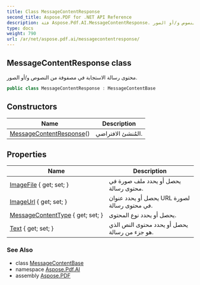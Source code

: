 ```yaml
---
title: Class MessageContentResponse
second_title: Aspose.PDF for .NET API Reference
description: فئة Aspose.Pdf.AI.MessageContentResponse. محتوى رسالة الاستجابة في مصفوفة من النصوص و/أو الصور
type: docs
weight: 790
url: /ar/net/aspose.pdf.ai/messagecontentresponse/
---
```

## MessageContentResponse class

محتوى رسالة الاستجابة في مصفوفة من النصوص و/أو الصور.

```csharp
public class MessageContentResponse : MessageContentBase
```

## Constructors

| Name | Description |
| --- | --- |
| [MessageContentResponse](messagecontentresponse/)() | المُنشئ الافتراضي. |

## Properties

| Name | Description |
| --- | --- |
| [ImageFile](../../aspose.pdf.ai/messagecontentbase/imagefile/) { get; set; } | يحصل أو يحدد ملف صورة في محتوى رسالة. |
| [ImageUrl](../../aspose.pdf.ai/messagecontentbase/imageurl/) { get; set; } | يحصل أو يحدد عنوان URL لصورة في محتوى رسالة. |
| [MessageContentType](../../aspose.pdf.ai/messagecontentbase/messagecontenttype/) { get; set; } | يحصل أو يحدد نوع المحتوى. |
| [Text](../../aspose.pdf.ai/messagecontentresponse/text/) { get; set; } | يحصل أو يحدد محتوى النص الذي هو جزء من رسالة. |

### See Also

* class [MessageContentBase](../messagecontentbase/)
* namespace [Aspose.Pdf.AI](../../aspose.pdf.ai/)
* assembly [Aspose.PDF](../../)